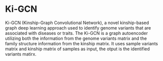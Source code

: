 # Ki-GCN
Ki-GCN (Kinship-Graph Convolutional Network), a novel kinship-based graph deep learning approach used to identify genome variants that are associated with diseases or traits.
The Ki-GCN is a graph autoencoder utilizing both the information from the genome variants matrix and the family structure information from the kinship matrix. It uses sample variants matrix and kinship matrix of samples as input, the otput is the identified variants matirx.
